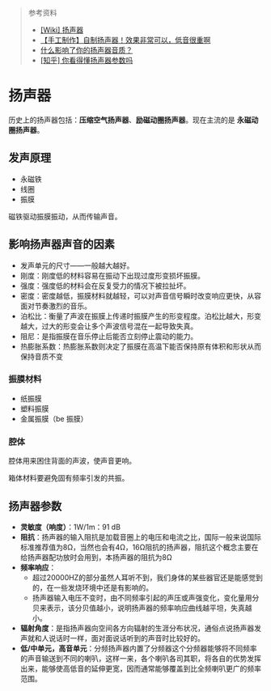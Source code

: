 > 参考资料
>
> - [[Wiki] 扬声器](https://zh.wikipedia.org/zh/%E6%8F%9A%E8%81%B2%E5%99%A8)
> - [【手工制作】自制扬声器！效果非常可以，低音很重啊](https://www.bilibili.com/video/BV1q4411b7eR/?spm_id_from=autoNext)
> - [什么影响了你的扬声器音质？](https://www.bilibili.com/video/BV1q4411b7eR/?spm_id_from=autoNext)
> - [[知乎] 你看得懂扬声器参数吗](https://zhuanlan.zhihu.com/p/163681452)

# 扬声器

历史上的扬声器包括：**压缩空气扬声器**、**励磁动圈扬声器**。现在主流的是 **永磁动圈扬声器**。



## 发声原理

- 永磁铁
- 线圈
- 振膜

磁铁驱动振膜振动，从而传输声音。



## 影响扬声器声音的因素

- 发声单元的尺寸——一般越大越好。
- 刚度：刚度低的材料容易在振动下出现过度形变损坏振膜。
- 强度：强度低的材料会在反复受力的情况下被拉扯坏。
- 密度：密度越低，振膜材料就越轻，可以对声音信号瞬时改变响应更快，从容面对节奏激烈的音乐。
- 泊松比：衡量了声波在振膜上传递时振膜产生的形变程度。泊松比越大，形变越大，过大的形变会让多个声波信号混在一起导致失真。
- 阻尼：是指振膜在音乐停止后能否立刻停止震动的能力。
- 热膨胀系数：热膨胀系数则决定了振膜在高温下能否保持原有体积和形状从而保持音质不变



### 振膜材料

- 纸振膜
- 塑料振膜
- 金属振膜（be 振膜）



### 腔体

腔体用来困住背面的声波，使声音更响。

箱体材料要避免固有频率引发的共振。



## 扬声器参数

- **灵敏度（响度）**：1W/1m：91 dB
- **阻抗**：扬声器的输入阻抗是加载音圈上的电压和电流之比，国际一般来说国际标准推荐值为8Ω，当然也会有4Ω，16Ω阻抗的扬声器，阻抗这个概念主要在给扬声器配功放时会用到，本扬声器的阻抗为8Ω
- **频率响应**：
  - 超过20000HZ的部分虽然人耳听不到，我们身体的某些器官还是能感觉到的，在一些发烧环境中还是有影响的。
  - 扬声器输入电压不变时，由不同频率引起的声压或声强变化，变化量用分贝来表示，该分贝值越小，说明扬声器的频率响应曲线越平坦，失真越小。
- **辐射角度**：是指扬声器向空间各方向辐射的生涯分布状况，通俗点说扬声器发声就和人说话时一样，面对面说话听到的声音时比较好的。
- **低/中单元，高音单元**：分频扬声器内置了分频器这个分频器能够将不同频率的声音输送到不同的喇叭，这样一来，各个喇叭各司其职，将各自的优势发挥出来，能够使高低音的延伸更宽，因而通常能够覆盖到比全频喇叭更广的频率范围。
